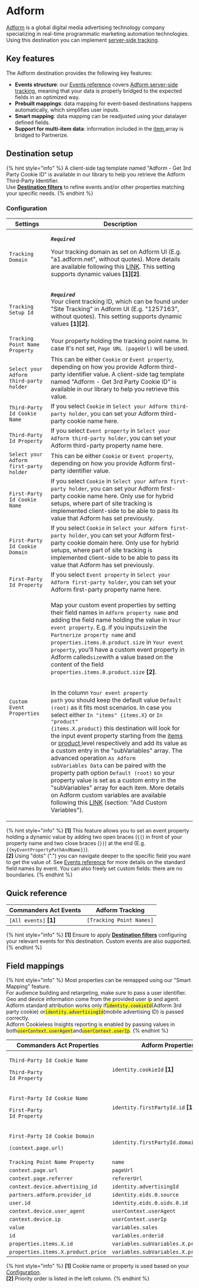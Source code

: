# Adform

[Adform](https://site.adform.com/) is a global digital media advertising technology company specializing in real-time programmatic marketing automation technologies. Using this destination you can implement [server-side tracking](https://www.adformhelp.com/hc/en-us/articles/9740579489041-Use-Server-Side-Tracking).

## Key features

The Adform destination provides the following key features:

* **Events structure**: our [Events reference](https://community.commandersact.com/platform-x/developers/tracking/events-reference) covers [Adform server-side tracking](https://www.adformhelp.com/hc/en-us/articles/9740579489041-Use-Server-Side-Tracking), meaning that your data is properly bridged to the expected fields in an optimized way.
* **Prebuilt mappings**: data mapping for event-based destinations happens automatically, which simplifies user inputs.
* **Smart mapping**: data mapping can be readjusted using your datalayer defined fields.
* **Support for multi-item data**: information included in the [item ](https://community.commandersact.com/platform-x/developers/tracking/events-reference#item)array is bridged to Partnerize.

## Destination setup

{% hint style="info" %}
A client-side tag template named "Adform - Get 3rd Party Cookie ID" is available in our library to help you retrieve the Adform Third-Party Identifier.\
Use [**Destination filters**](https://doc.commandersact.com/features/destinations/destination-filters) to refine events and/or other properties matching your specific needs.
{% endhint %}

### Configuration

| Settings                                | Description                                                                                                                                                                                                                                                                                                                                                                                                                                                                                                                                                                                                                                                                                                                                                                                                                                                                                                                                                                                                                                                                                                                                                                                                                                                                                                                                                                                                                                                                                                                                                                                                                                                                |
| --------------------------------------- | -------------------------------------------------------------------------------------------------------------------------------------------------------------------------------------------------------------------------------------------------------------------------------------------------------------------------------------------------------------------------------------------------------------------------------------------------------------------------------------------------------------------------------------------------------------------------------------------------------------------------------------------------------------------------------------------------------------------------------------------------------------------------------------------------------------------------------------------------------------------------------------------------------------------------------------------------------------------------------------------------------------------------------------------------------------------------------------------------------------------------------------------------------------------------------------------------------------------------------------------------------------------------------------------------------------------------------------------------------------------------------------------------------------------------------------------------------------------------------------------------------------------------------------------------------------------------------------------------------------------------------------------------------------------------- |
| `Tracking Domain`                       | <p><em><strong><code>Required</code></strong></em></p><p>Your tracking domain as set on Adform UI (E.g. "a1.adform.net", without quotes). More details are available following this <a href="https://www.adformhelp.com/hc/articles/9740579553169#UUID-f565672b-d386-6014-c06e-054f43b67a2d">LINK</a>. This setting supports dynamic values <strong>[1][2]</strong>.</p>                                                                                                                                                                                                                                                                                                                                                                                                                                                                                                                                                                                                                                                                                                                                                                                                                                                                                                                                                                                                                                                                                                                                                                                                                                                                                                   |
| `Tracking Setup Id`                     | <p><em><strong><code>Required</code></strong></em><br>Your client tracking ID, which can be found under "Site Tracking" in Adform UI (E.g. "1257163", without quotes). This setting supports dynamic values <strong>[1][2]</strong>.</p>                                                                                                                                                                                                                                                                                                                                                                                                                                                                                                                                                                                                                                                                                                                                                                                                                                                                                                                                                                                                                                                                                                                                                                                                                                                                                                                                                                                                                                   |
| `Tracking Point Name Property`          | Your property holding the tracking point name. In case it's not set, `Page URL (pageUrl)` will be used.                                                                                                                                                                                                                                                                                                                                                                                                                                                                                                                                                                                                                                                                                                                                                                                                                                                                                                                                                                                                                                                                                                                                                                                                                                                                                                                                                                                                                                                                                                                                                                    |
| `Select your Adform third-party holder` | This can be either `Cookie` or `Event property`, depending on how you provide Adform third-party identifier value. A client-side tag template named "Adform - Get 3rd Party Cookie ID" is available in our library to help you retrieve this value.                                                                                                                                                                                                                                                                                                                                                                                                                                                                                                                                                                                                                                                                                                                                                                                                                                                                                                                                                                                                                                                                                                                                                                                                                                                                                                                                                                                                                        |
| `Third-Party Id Cookie Name`            | If you select `Cookie` in `Select your Adform third-party holder`, you can set your Adform third-party cookie name here.                                                                                                                                                                                                                                                                                                                                                                                                                                                                                                                                                                                                                                                                                                                                                                                                                                                                                                                                                                                                                                                                                                                                                                                                                                                                                                                                                                                                                                                                                                                                                   |
| `Third-Party Id Property`               | If you select `Event property` in `Select your Adform third-party holder`, you can set your Adform third-party property name here.                                                                                                                                                                                                                                                                                                                                                                                                                                                                                                                                                                                                                                                                                                                                                                                                                                                                                                                                                                                                                                                                                                                                                                                                                                                                                                                                                                                                                                                                                                                                         |
| `Select your Adform first-party holder` | This can be either `Cookie` or `Event property`, depending on how you provide Adform first-party identifier value.                                                                                                                                                                                                                                                                                                                                                                                                                                                                                                                                                                                                                                                                                                                                                                                                                                                                                                                                                                                                                                                                                                                                                                                                                                                                                                                                                                                                                                                                                                                                                         |
| `First-Party Id Cookie Name`            | If you select `Cookie` in `Select your Adform first-party holder`, you can set your Adform first-party cookie name here. Only use for hybrid setups, where part of site tracking is implemented client-side to be able to pass its value that Adform has set previously.                                                                                                                                                                                                                                                                                                                                                                                                                                                                                                                                                                                                                                                                                                                                                                                                                                                                                                                                                                                                                                                                                                                                                                                                                                                                                                                                                                                                   |
| `First-Party Id Cookie Domain`          | If you select `Cookie` in `Select your Adform first-party holder`, you can set your Adform first-party cookie domain here. Only use for hybrid setups, where part of site tracking is implemented client-side to be able to pass its value that Adform has set previously.                                                                                                                                                                                                                                                                                                                                                                                                                                                                                                                                                                                                                                                                                                                                                                                                                                                                                                                                                                                                                                                                                                                                                                                                                                                                                                                                                                                                 |
| `First-Party Id Property`               | If you select `Event property` in `Select your Adform first-party holder`, you can set your Adform first-party property name here.                                                                                                                                                                                                                                                                                                                                                                                                                                                                                                                                                                                                                                                                                                                                                                                                                                                                                                                                                                                                                                                                                                                                                                                                                                                                                                                                                                                                                                                                                                                                         |
| `Custom Event Properties`               | <p>Map your custom event properties by setting their field names in <code>Adform property name</code> and adding the field name holding the value in <code>Your event property</code>. E.g. if you input<code>size</code>in the <code>Partnerize property name</code> and <code>properties.items.0.product.size</code> in <code>Your event property</code>, you'll have a custom event property in Adform called<code>size</code>with a value based on the content of the field <code>properties.items.0.product.size</code> <strong>[2]</strong>.</p><p><br>In the column <code>Your event property path</code> you should keep the default value <code>Default (root)</code> as it fits most scenarios. In case you select either <code>In "items" {items.X}</code> or <code>In "product" {items.X.product}</code> this destination will look for the input event property starting from the <a href="https://community.commandersact.com/platform-x/developers/tracking/events-reference#item">items </a>or <a href="https://community.commandersact.com/platform-x/developers/tracking/events-reference#product">product </a>level respectively and add its value as a custom entry in the "subVariables" array. The advanced operation <code>As Adform subVariables Data</code> can be paired with the property path option <code>Default (root)</code> so your property value is set as a custom entry in the "subVariables" array for each item. More details on Adform custom variables are available following this <a href="https://www.adformhelp.com/hc/en-us/articles/9740579489041-Use-Server-Side-Tracking">LINK</a> (section: "Add Custom Variables").</p> |



{% hint style="info" %}
**\[1]** This feature allows you to set an event property holding a dynamic value by adding two open braces (`{{`) in front of your property name and two close braces (`}}`) at the end (E.g. `{{myEventPropertyPathAndName}}`).\
**\[2]** Using "dots" (".") you can navigate deeper to the specific field you want to get the value of. See [Events reference](https://community.commandersact.com/platform-x/developers/tracking/events-reference) for more details on the standard field names by event. You can also freely set custom fields: there are no boundaries.
{% endhint %}

## Quick reference

| Commanders Act Events   | Adform Tracking          |
| ----------------------- | ------------------------ |
| `[All events]` **\[1]** | `[Tracking Point Names]` |

{% hint style="info" %}
**\[1]** Ensure to apply [**Destination filters**](https://doc.commandersact.com/features/destinations/destination-filters) configuring your relevant events for this destination. Custom events are also supported.
{% endhint %}

## Field mappings

{% hint style="info" %}
Most properties can be remapped using our "Smart Mapping" feature.\
For audience building and retargeting, make sure to pass a user identifier.\
Geo and device information come from the provided user ip and agent.\
Adform standard attribution works only if<mark style="color:blue;">`identity.cookieId`</mark>(Adform 3rd party cookie) or<mark style="color:blue;">`identity.advertisingId`</mark>(mobile advertising ID) is passed correctly.\
Adform Cookieless Insights reporting is enabled by passing values in both<mark style="color:blue;">`userContext.userAgent`</mark>and<mark style="color:blue;">`userContext.userIp`</mark>.
{% endhint %}

| Commanders Act Properties                                                                  | Adform Properties                       |
| ------------------------------------------------------------------------------------------ | --------------------------------------- |
| <p><code>Third-Party Id Cookie Name</code> </p><p><code>Third-Party Id Property</code></p> | `identity.cookieId` **\[1]**            |
| <p><code>First-Party Id Cookie Name</code></p><p><code>First-Party Id Property</code></p>  | `identity.firstPartyId.id` **\[1]**     |
| <p><code>First-Party Id Cookie Domain</code> </p><p><code>(context.page.url)</code></p>    | `identity.firstPartyId.domain` **\[2]** |
| `Tracking Point Name Property`                                                             | `name`                                  |
| `context.page.url`                                                                         | `pageUrl`                               |
| `context.page.referrer`                                                                    | `refererUrl`                            |
| `context.device.advertising_id`                                                            | `identity.advertisingId`                |
| `partners.adform.provider_id`                                                              | `identity.eids.0.source`                |
| `user.id`                                                                                  | `identity.eids.0.uids.0.id`             |
| `context.device.user_agent`                                                                | `userContext.userAgent`                 |
| `context.device.ip`                                                                        | `userContext.userIp`                    |
| `value`                                                                                    | `variables.sales`                       |
| `id`                                                                                       | `variables.orderid`                     |
| `properties.items.X.id`                                                                    | `variables.subVariables.X.productid`    |
| `properties.items.X.product.price`                                                         | `variables.subVariables.X.productsales` |

{% hint style="info" %}
**\[1]** Cookie name or property is used based on your [Configuration](adform.md#configuration).\
**\[2]** Priority order is listed in the left column.
{% endhint %}
